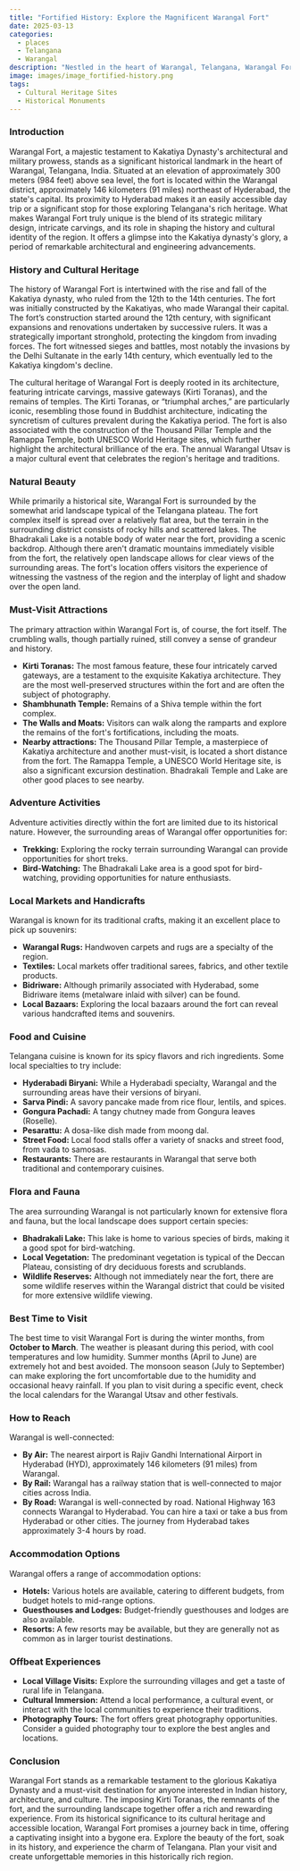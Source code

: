 ```yaml
---
title: "Fortified History: Explore the Magnificent Warangal Fort"
date: 2025-03-13
categories:
  - places
  - Telangana
  - Warangal
description: "Nestled in the heart of Warangal, Telangana, Warangal Fort is a majestic example of Kakatiya architecture. Built in the 13th century by King Ganpati Deva of the Kakatiya dynasty, this fort is renowned for its unique style with large circular gates and intricate carvings. The fort complex houses several temples dedicated to Lord Shiva, adding to its historical and cultural significance. Surrounded by lush greenery and situated on a hillock, Warangal Fort offers stunning views of the city below, making it a must-visit destination for history buffs and nature enthusiasts alike."
image: images/image_fortified-history.png
tags: 
  - Cultural Heritage Sites
  - Historical Monuments
---
```



### **Introduction**

Warangal Fort, a majestic testament to Kakatiya Dynasty's architectural and military prowess, stands as a significant historical landmark in the heart of Warangal, Telangana, India. Situated at an elevation of approximately 300 meters (984 feet) above sea level, the fort is located within the Warangal district, approximately 146 kilometers (91 miles) northeast of Hyderabad, the state's capital. Its proximity to Hyderabad makes it an easily accessible day trip or a significant stop for those exploring Telangana's rich heritage. What makes Warangal Fort truly unique is the blend of its strategic military design, intricate carvings, and its role in shaping the history and cultural identity of the region. It offers a glimpse into the Kakatiya dynasty's glory, a period of remarkable architectural and engineering advancements.

### **History and Cultural Heritage**

The history of Warangal Fort is intertwined with the rise and fall of the Kakatiya dynasty, who ruled from the 12th to the 14th centuries. The fort was initially constructed by the Kakatiyas, who made Warangal their capital. The fort’s construction started around the 12th century, with significant expansions and renovations undertaken by successive rulers.  It was a strategically important stronghold, protecting the kingdom from invading forces. The fort witnessed sieges and battles, most notably the invasions by the Delhi Sultanate in the early 14th century, which eventually led to the Kakatiya kingdom's decline.



The cultural heritage of Warangal Fort is deeply rooted in its architecture, featuring intricate carvings, massive gateways (Kirti Toranas), and the remains of temples. The Kirti Toranas, or “triumphal arches,” are particularly iconic, resembling those found in Buddhist architecture, indicating the syncretism of cultures prevalent during the Kakatiya period. The fort is also associated with the construction of the Thousand Pillar Temple and the Ramappa Temple, both UNESCO World Heritage sites, which further highlight the architectural brilliance of the era. The annual Warangal Utsav is a major cultural event that celebrates the region's heritage and traditions.

### **Natural Beauty**

While primarily a historical site, Warangal Fort is surrounded by the somewhat arid landscape typical of the Telangana plateau. The fort complex itself is spread over a relatively flat area, but the terrain in the surrounding district consists of rocky hills and scattered lakes. The Bhadrakali Lake is a notable body of water near the fort, providing a scenic backdrop. Although there aren't dramatic mountains immediately visible from the fort, the relatively open landscape allows for clear views of the surrounding areas. The fort's location offers visitors the experience of witnessing the vastness of the region and the interplay of light and shadow over the open land.

### **Must-Visit Attractions**

The primary attraction within Warangal Fort is, of course, the fort itself. The crumbling walls, though partially ruined, still convey a sense of grandeur and history.



*   **Kirti Toranas:** The most famous feature, these four intricately carved gateways, are a testament to the exquisite Kakatiya architecture. They are the most well-preserved structures within the fort and are often the subject of photography.
*   **Shambhunath Temple:** Remains of a Shiva temple within the fort complex.
*   **The Walls and Moats:** Visitors can walk along the ramparts and explore the remains of the fort's fortifications, including the moats.
*   **Nearby attractions:**  The Thousand Pillar Temple, a masterpiece of Kakatiya architecture and another must-visit, is located a short distance from the fort. The Ramappa Temple, a UNESCO World Heritage site, is also a significant excursion destination. Bhadrakali Temple and Lake are other good places to see nearby.

### **Adventure Activities**

Adventure activities directly within the fort are limited due to its historical nature. However, the surrounding areas of Warangal offer opportunities for:

*   **Trekking:** Exploring the rocky terrain surrounding Warangal can provide opportunities for short treks.
*   **Bird-Watching:** The Bhadrakali Lake area is a good spot for bird-watching, providing opportunities for nature enthusiasts.

### **Local Markets and Handicrafts**

Warangal is known for its traditional crafts, making it an excellent place to pick up souvenirs:

*   **Warangal Rugs:** Handwoven carpets and rugs are a specialty of the region.
*   **Textiles:** Local markets offer traditional sarees, fabrics, and other textile products.
*   **Bidriware:** Although primarily associated with Hyderabad, some Bidriware items (metalware inlaid with silver) can be found.
*   **Local Bazaars:** Exploring the local bazaars around the fort can reveal various handcrafted items and souvenirs.

### **Food and Cuisine**

Telangana cuisine is known for its spicy flavors and rich ingredients. Some local specialties to try include:

*   **Hyderabadi Biryani:** While a Hyderabadi specialty, Warangal and the surrounding areas have their versions of biryani.
*   **Sarva Pindi:** A savory pancake made from rice flour, lentils, and spices.
*   **Gongura Pachadi:** A tangy chutney made from Gongura leaves (Roselle).
*   **Pesarattu:** A dosa-like dish made from moong dal.
*   **Street Food:** Local food stalls offer a variety of snacks and street food, from vada to samosas.
*   **Restaurants:** There are restaurants in Warangal that serve both traditional and contemporary cuisines.

### **Flora and Fauna**

The area surrounding Warangal is not particularly known for extensive flora and fauna, but the local landscape does support certain species:

*   **Bhadrakali Lake:** This lake is home to various species of birds, making it a good spot for bird-watching.
*   **Local Vegetation:** The predominant vegetation is typical of the Deccan Plateau, consisting of dry deciduous forests and scrublands.
*   **Wildlife Reserves:** Although not immediately near the fort, there are some wildlife reserves within the Warangal district that could be visited for more extensive wildlife viewing.

### **Best Time to Visit**

The best time to visit Warangal Fort is during the winter months, from **October to March**. The weather is pleasant during this period, with cool temperatures and low humidity. Summer months (April to June) are extremely hot and best avoided. The monsoon season (July to September) can make exploring the fort uncomfortable due to the humidity and occasional heavy rainfall. If you plan to visit during a specific event, check the local calendars for the Warangal Utsav and other festivals.

### **How to Reach**

Warangal is well-connected:

*   **By Air:** The nearest airport is Rajiv Gandhi International Airport in Hyderabad (HYD), approximately 146 kilometers (91 miles) from Warangal.
*   **By Rail:** Warangal has a railway station that is well-connected to major cities across India.
*   **By Road:** Warangal is well-connected by road. National Highway 163 connects Warangal to Hyderabad. You can hire a taxi or take a bus from Hyderabad or other cities. The journey from Hyderabad takes approximately 3-4 hours by road.

### **Accommodation Options**

Warangal offers a range of accommodation options:

*   **Hotels:** Various hotels are available, catering to different budgets, from budget hotels to mid-range options.
*   **Guesthouses and Lodges:** Budget-friendly guesthouses and lodges are also available.
*   **Resorts:** A few resorts may be available, but they are generally not as common as in larger tourist destinations.

### **Offbeat Experiences**

*   **Local Village Visits:** Explore the surrounding villages and get a taste of rural life in Telangana.
*   **Cultural Immersion:** Attend a local performance, a cultural event, or interact with the local communities to experience their traditions.
*   **Photography Tours:** The fort offers great photography opportunities.  Consider a guided photography tour to explore the best angles and locations.

### **Conclusion**

Warangal Fort stands as a remarkable testament to the glorious Kakatiya Dynasty and a must-visit destination for anyone interested in Indian history, architecture, and culture. The imposing Kirti Toranas, the remnants of the fort, and the surrounding landscape together offer a rich and rewarding experience. From its historical significance to its cultural heritage and accessible location, Warangal Fort promises a journey back in time, offering a captivating insight into a bygone era. Explore the beauty of the fort, soak in its history, and experience the charm of Telangana. Plan your visit and create unforgettable memories in this historically rich region.


